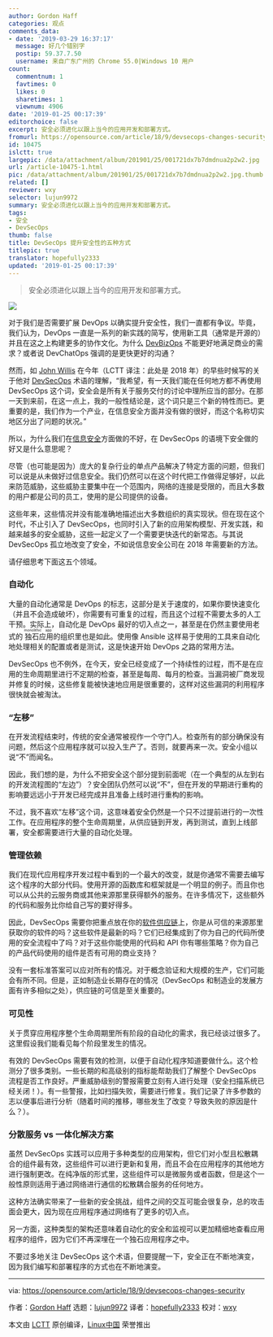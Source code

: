 ```yaml
---
author: Gordon Haff
categories: 观点
comments_data:
- date: '2019-03-29 16:37:17'
  message: 好几个错别字
  postip: 59.37.7.50
  username: 来自广东广州的 Chrome 55.0|Windows 10 用户
count:
  commentnum: 1
  favtimes: 0
  likes: 0
  sharetimes: 1
  viewnum: 4906
date: '2019-01-25 00:17:39'
editorchoice: false
excerpt: 安全必须进化以跟上当今的应用开发和部署方式。
fromurl: https://opensource.com/article/18/9/devsecops-changes-security
id: 10475
islctt: true
largepic: /data/attachment/album/201901/25/001721dx7b7dmdnua2p2w2.jpg
url: /article-10475-1.html
pic: /data/attachment/album/201901/25/001721dx7b7dmdnua2p2w2.jpg.thumb.jpg
related: []
reviewer: wxy
selector: lujun9972
summary: 安全必须进化以跟上当今的应用开发和部署方式。
tags:
- 安全
- DevSecOps
thumb: false
title: DevSecOps 提升安全性的五种方式
titlepic: true
translator: hopefully2333
updated: '2019-01-25 00:17:39'
---
```



> 
> 安全必须进化以跟上当今的应用开发和部署方式。
> 
> 
> 


![](/data/attachment/album/201901/25/001721dx7b7dmdnua2p2w2.jpg)


对于我们是否需要扩展 DevOps 以确实提升安全性，我们一直都有争议。毕竟，我们认为，DevOps 一直是一系列的新实践的简写，使用新工具（通常是开源的）并且在这之上构建更多的协作文化。为什么 [DevBizOps](https://opensource.com/article/18/5/steps-apply-devops-culture-beyond-it) 不能更好地满足商业的需求？或者说 DevChatOps 强调的是更快更好的沟通？


然而，如 [John Willis](https://www.devsecopsdays.com/articles/its-just-a-name) 在今年（LCTT 译注：此处是 2018 年）的早些时候写的关于他对 [DevSecOps](https://opensource.com/article/18/4/devsecops) 术语的理解，“我希望，有一天我们能在任何地方都不再使用 DevSecOps 这个词，安全会是所有关于服务交付的讨论中理所应当的部分。在那一天到来前，在这一点上，我的一般性结论是，这个词只是三个新的特性而已。更重要的是，我们作为一个产业，在信息安全方面并没有做的很好，而这个名称切实地区分出了问题的状况。”


所以，为什么我们在[信息安全](https://opensource.com/article/18/6/where-cycle-security-devops)方面做的不好，在 DevSecOps 的语境下安全做的好又是什么意思呢？


尽管（也可能是因为）庞大的复杂行业的单点产品解决了特定方面的问题，但我们可以说是从未做好过信息安全。我们仍然可以在这个时代把工作做得足够好，以此来防范威胁，这些威胁主要集中在一个范围内，网络的连接是受限的，而且大多数的用户都是公司的员工，使用的是公司提供的设备。


这些年来，这些情况并没有能准确地描述出大多数组织的真实现状。但在现在这个时代，不止引入了 DevSecOps，也同时引入了新的应用架构模型、开发实践，和越来越多的安全威胁，这些一起定义了一个需要更快迭代的新常态。与其说 DevSecOps 孤立地改变了安全，不如说信息安全公司在 2018 年需要新的方法。


请仔细思考下面这五个领域。


### 自动化


大量的自动化通常是 DevOps 的标志，这部分是关于速度的，如果你要快速变化（并且不会造成破坏），你需要有可重复的过程，而且这个过程不需要太多的人工干预。实际上，自动化是 DevOps 最好的切入点之一，甚至是在仍然主要使用老式的<ruby> 独石应用 <rt>  monolithic app </rt></ruby>的组织里也是如此。使用像 Ansible 这样易于使用的工具来自动化地处理相关的配置或者是测试，这是快速开始 DevOps 之路的常用方法。


DevSecOps 也不例外，在今天，安全已经变成了一个持续性的过程，而不是在应用的生命周期里进行不定期的检查，甚至是每周、每月的检查。当漏洞被厂商发现并修复的时候，这些修复能被快速地应用是很重要的，这样对这些漏洞的利用程序很快就会被淘汰。


### “左移”


在开发流程结束时，传统的安全通常被视作一个守门人。检查所有的部分确保没有问题，然后这个应用程序就可以投入生产了。否则，就要再来一次。安全小组以说“不”而闻名。


因此，我们想的是，为什么不把安全这个部分提到前面呢（在一个典型的从左到右的开发流程图的“左边”）？安全团队仍然可以说“不”，但在开发的早期进行重构的影响要远远小于开发已经完成并且准备上线时进行重构的影响。


不过，我不喜欢“左移”这个词，这意味着安全仍然是一个只不过提前进行的一次性工作。在应用程序的整个生命周期里，从供应链到开发，再到测试，直到上线部署，安全都需要进行大量的自动化处理。


### 管理依赖


我们在现代应用程序开发过程中看到的一个最大的改变，就是你通常不需要去编写这个程序的大部分代码。使用开源的函数库和框架就是一个明显的例子。而且你也可以从公共的云服务商或其他来源那里获得额外的服务。在许多情况下，这些额外的代码和服务比你给自己写的要好得多。


因此，DevSecOps 需要你把重点放在你的[软件供应链](https://opensource.com/article/17/1/be-open-source-supply-chain)上，你是从可信的来源那里获取你的软件的吗？这些软件是最新的吗？它们已经集成到了你为自己的代码所使用的安全流程中了吗？对于这些你能使用的代码和 API 你有哪些策略？你为自己的产品代码使用的组件是否有可用的商业支持？


没有一套标准答案可以应对所有的情况。对于概念验证和大规模的生产，它们可能会有所不同。但是，正如制造业长期存在的情况（DevSecOps 和制造业的发展方面有许多相似之处），供应链的可信是至关重要的。


### 可见性


关于贯穿应用程序整个生命周期里所有阶段的自动化的需求，我已经谈过很多了。这里假设我们能看见每个阶段里发生的情况。


有效的 DevSecOps 需要有效的检测，以便于自动化程序知道要做什么。这个检测分了很多类别。一些长期的和高级别的指标能帮助我们了解整个 DevSecOps 流程是否工作良好。严重威胁级别的警报需要立刻有人进行处理（安全扫描系统已经关闭！）。有一些警报，比如扫描失败，需要进行修复。我们记录了许多参数的志以便事后进行分析（随着时间的推移，哪些发生了改变？导致失败的原因是什么？）。


### 分散服务 vs 一体化解决方案


虽然 DevSecOps 实践可以应用于多种类型的应用架构，但它们对小型且松散耦合的组件最有效，这些组件可以进行更新和复用，而且不会在应用程序的其他地方进行强制更改。在纯净版的形式里，这些组件可以是微服务或者函数，但是这个一般性原则适用于通过网络进行通信的松散耦合服务的任何地方。


这种方法确实带来了一些新的安全挑战，组件之间的交互可能会很复杂，总的攻击面会更大，因为现在应用程序通过网络有了更多的切入点。


另一方面，这种类型的架构还意味着自动化的安全和监视可以更加精细地查看应用程序的组件，因为它们不再深埋在一个独石应用程序之中。


不要过多地关注 DevSecOps 这个术语，但要提醒一下，安全正在不断地演变，因为我们编写和部署程序的方式也在不断地演变。




---


via: <https://opensource.com/article/18/9/devsecops-changes-security>


作者：[Gordon Haff](https://opensource.com/users/ghaff) 选题：[lujun9972](https://github.com/lujun9972) 译者：[hopefully2333](https://github.com/hopefully2333) 校对：[wxy](https://github.com/wxy)


本文由 [LCTT](https://github.com/LCTT/TranslateProject) 原创编译，[Linux中国](https://linux.cn/) 荣誉推出